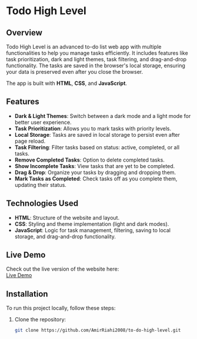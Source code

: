 # Todo High Level

## Overview

Todo High Level is an advanced to-do list web app with multiple functionalities to help you manage tasks efficiently. It includes features like task prioritization, dark and light themes, task filtering, and drag-and-drop functionality. The tasks are saved in the browser's local storage, ensuring your data is preserved even after you close the browser. 

The app is built with **HTML**, **CSS**, and **JavaScript**.

## Features

- **Dark & Light Themes**: Switch between a dark mode and a light mode for better user experience.
- **Task Prioritization**: Allows you to mark tasks with priority levels.
- **Local Storage**: Tasks are saved in local storage to persist even after page reload.
- **Task Filtering**: Filter tasks based on status: active, completed, or all tasks.
- **Remove Completed Tasks**: Option to delete completed tasks.
- **Show Incomplete Tasks**: View tasks that are yet to be completed.
- **Drag & Drop**: Organize your tasks by dragging and dropping them.
- **Mark Tasks as Completed**: Check tasks off as you complete them, updating their status.

## Technologies Used

- **HTML**: Structure of the website and layout.
- **CSS**: Styling and theme implementation (light and dark modes).
- **JavaScript**: Logic for task management, filtering, saving to local storage, and drag-and-drop functionality.

## Live Demo

Check out the live version of the website here:  
[Live Demo](https://guess-number-game-orpin.vercel.app/)

## Installation

To run this project locally, follow these steps:

1. Clone the repository:

   ```bash
   git clone https://github.com/AmirRiahi2008/to-do-high-level.git
